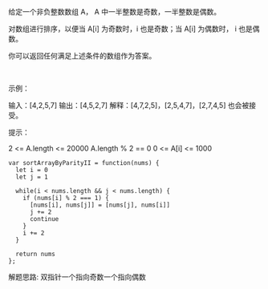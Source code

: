 给定一个非负整数数组 A， A 中一半整数是奇数，一半整数是偶数。

对数组进行排序，以便当 A[i] 为奇数时，i 也是奇数；当 A[i] 为偶数时， i 也是偶数。

你可以返回任何满足上述条件的数组作为答案。

 

示例：

输入：[4,2,5,7]
输出：[4,5,2,7]
解释：[4,7,2,5]，[2,5,4,7]，[2,7,4,5] 也会被接受。
 

提示：

2 <= A.length <= 20000
A.length % 2 == 0
0 <= A[i] <= 1000

```
var sortArrayByParityII = function(nums) {
  let i = 0
  let j = 1

  while(i < nums.length && j < nums.length) {
    if (nums[i] % 2 === 1) {
      [nums[i], nums[j]] = [nums[j], nums[i]]
      j += 2
      continue
    }
    i += 2
  }

  return nums
};
```

解题思路: 双指针一个指向奇数一个指向偶数